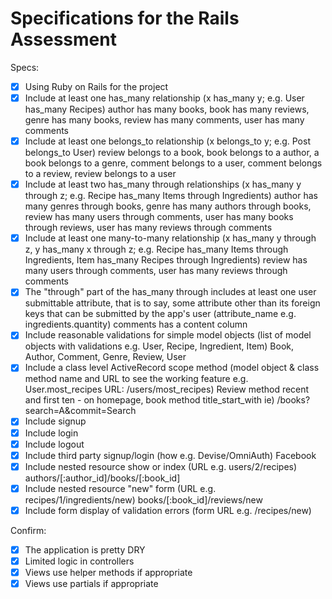 # Specifications for the Rails Assessment

Specs:
- [x] Using Ruby on Rails for the project
- [x] Include at least one has_many relationship (x has_many y; e.g. User has_many Recipes)
      author has many books, book has many reviews, genre has many books, review has many comments, user has many comments
- [x] Include at least one belongs_to relationship (x belongs_to y; e.g. Post belongs_to User)
      review belongs to a book, book belongs to a author, a book belongs to a genre, comment belongs to a user, comment belongs to a review, review belongs to a user
- [x] Include at least two has_many through relationships (x has_many y through z; e.g. Recipe has_many Items through Ingredients)
      author has many genres through books, genre has many authors through books, review has many users through comments, user has many books through reviews, user has many reviews through comments
- [x] Include at least one many-to-many relationship (x has_many y through z, y has_many x through z; e.g. Recipe has_many Items through Ingredients, Item has_many Recipes through Ingredients)
      review has many users through comments, user has many reviews through comments
- [x] The "through" part of the has_many through includes at least one user submittable attribute, that is to say, some attribute other than its foreign keys that can be submitted by the app's user (attribute_name e.g. ingredients.quantity)
      comments has a content column
- [x] Include reasonable validations for simple model objects (list of model objects with validations e.g. User, Recipe, Ingredient, Item)
      Book, Author, Comment, Genre, Review, User
- [x] Include a class level ActiveRecord scope method (model object & class method name and URL to see the working feature e.g. User.most_recipes URL: /users/most_recipes)
    Review method recent and first ten - on homepage, book method title_start_with ie) /books?search=A&commit=Search
- [x] Include signup
- [x] Include login
- [x] Include logout
- [x] Include third party signup/login (how e.g. Devise/OmniAuth)
      Facebook
- [x] Include nested resource show or index (URL e.g. users/2/recipes)
      authors/[:author_id]/books/[:book_id]
- [x] Include nested resource "new" form (URL e.g. recipes/1/ingredients/new)
      books/[:book_id]/reviews/new
- [x] Include form display of validation errors (form URL e.g. /recipes/new)

Confirm:
- [x] The application is pretty DRY
- [x] Limited logic in controllers
- [x] Views use helper methods if appropriate
- [x] Views use partials if appropriate
